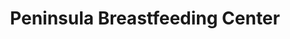 ---
title: "Peninsula Breastfeeding Center"
url: /burlingame/peninsula-breastfeeding-center/
shop: medical supply
---